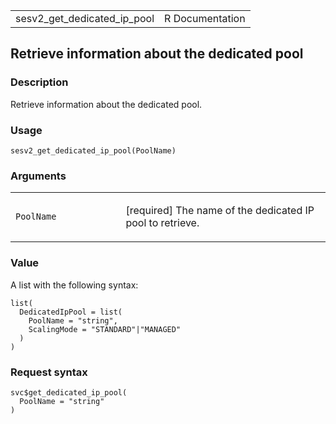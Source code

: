 <table style="width: 100%;">
<tbody>
<tr class="odd">
<td>sesv2_get_dedicated_ip_pool</td>
<td style="text-align: right;">R Documentation</td>
</tr>
</tbody>
</table>

## Retrieve information about the dedicated pool

### Description

Retrieve information about the dedicated pool.

### Usage

    sesv2_get_dedicated_ip_pool(PoolName)

### Arguments

<table>
<colgroup>
<col style="width: 35%" />
<col style="width: 65%" />
</colgroup>
<tbody>
<tr class="odd">
<td><code
id="sesv2_get_dedicated_ip_pool_:_PoolName">PoolName</code></td>
<td><p>[required] The name of the dedicated IP pool to
retrieve.</p></td>
</tr>
</tbody>
</table>

### Value

A list with the following syntax:

    list(
      DedicatedIpPool = list(
        PoolName = "string",
        ScalingMode = "STANDARD"|"MANAGED"
      )
    )

### Request syntax

    svc$get_dedicated_ip_pool(
      PoolName = "string"
    )
